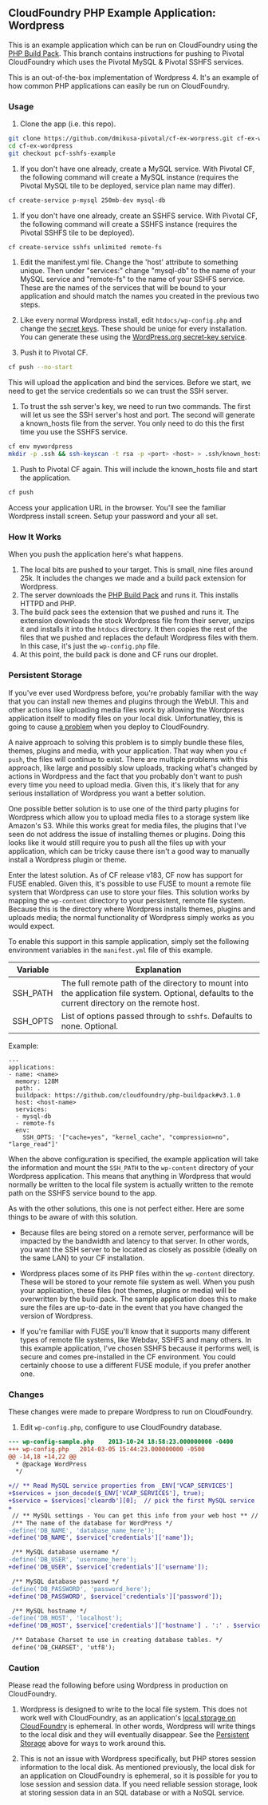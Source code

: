 ## CloudFoundry PHP Example Application:  Wordpress

This is an example application which can be run on CloudFoundry using the [PHP Build Pack].  This branch contains instructions for pushing to Pivotal CloudFoundry which uses the Pivotal MySQL & Pivotal SSHFS services.

This is an out-of-the-box implementation of Wordpress 4.  It's an example of how common PHP applications can easily be run on CloudFoundry.

### Usage

1. Clone the app (i.e. this repo).

  ```bash
  git clone https://github.com/dmikusa-pivotal/cf-ex-worpress.git cf-ex-wordpress
  cd cf-ex-wordpress
  git checkout pcf-sshfs-example
  ```

1.  If you don't have one already, create a MySQL service.  With Pivotal CF, the following command will create a MySQL instance (requires the Pivotal MySQL tile to be deployed, service plan name may differ).

  ```bash
  cf create-service p-mysql 250mb-dev mysql-db
  ```

1.  If you don't have one already, create an SSHFS service.  With Pivotal CF, the following command will create a SSHFS instance (requires the Pivotal SSHFS tile to be deployed).

  ```bash
  cf create-service sshfs unlimited remote-fs
  ```

1. Edit the manifest.yml file.  Change the 'host' attribute to something unique.  Then under "services:" change "mysql-db" to the name of your MySQL service and "remote-fs" to the name of your SSHFS service.  These are the names of the services that will be bound to your application and should match the names you created in the previous two steps.

1. Like every normal Wordpress install, edit `htdocs/wp-config.php` and change the [secret keys].  These should be uniqe for every installation.  You can generate these using the [WordPress.org secret-key service].

1. Push it to Pivotal CF.

  ```bash
  cf push --no-start
  ```

This will upload the application and bind the services.  Before we start, we need to get the service credentials so we can trust the SSH server.

1. To trust the ssh server's key, we need to run two commands.  The first will let us see the SSH server's host and port.  The second will generate a known_hosts file from the server.  You only need to do this the first time you use the SSHFS service.
  
  ```bash
  cf env mywordpress
  mkdir -p .ssh && ssh-keyscan -t rsa -p <port> <host> > .ssh/known_hosts
  ```

1. Push to Pivotal CF again.  This will include the known_hosts file and start the application.

  ```bash
  cf push
  ```

  Access your application URL in the browser.  You'll see the familiar Wordpress install screen.  Setup your password and your all set.

### How It Works

When you push the application here's what happens.

1. The local bits are pushed to your target.  This is small, nine files around 25k. It includes the changes we made and a build pack extension for Wordpress.
1. The server downloads the [PHP Build Pack] and runs it.  This installs HTTPD and PHP.
1. The build pack sees the extension that we pushed and runs it.  The extension downloads the stock Wordpress file from their server, unzips it and installs it into the `htdocs` directory.  It then copies the rest of the files that we pushed and replaces the default Wordpress files with them.  In this case, it's just the `wp-config.php` file.
1. At this point, the build pack is done and CF runs our droplet.

### Persistent Storage

If you've ever used Wordpress before, you're probably familiar with the way that you can install new themes and plugins through the WebUI.  This and other actions like uploading media files work by allowing the Wordpress application itself to modify files on your local disk.  Unfortunatley, this is going to cause [a problem](#caution) when you deploy to CloudFoundry.

A naive approach to solving this problem is to simply bundle these files, themes, plugins and media, with your application.  That way when you `cf push`, the files will continue to exist.  There are multiple problems with this approach, like large and possibly slow uploads, tracking what's changed by actions in Wordpress and the fact that you probably don't want to push every time you need to upload media.  Given this, it's likely that for any serious installation of Wordpress you want a better solution.

One possible better solution is to use one of the third party plugins for Wordpress which allow you to upload media files to a storage system like Amazon's S3.  While this works great for media files, the plugins that I've seen do not address the issue of installing themes or plugins.  Doing this looks like it would still require you to push all the files up with your application, which can be tricky cause there isn't a good way to manually install a Wordpress plugin or theme.

Enter the latest solution.  As of CF release v183, CF now has support for FUSE enabled.  Given this, it's possible to use FUSE to mount a remote file system that Wordpress can use to store your files.  This solution works by mapping the `wp-content` directory to your persistent, remote file system.  Because this is the directory where Wordpress installs themes, plugins and uploads media; the normal functionality of Wordpress simply works as you would expect.

To enable this support in this sample application, simply set the following environment variables in the `manifest.yml` file of this example.

|      Variable     |   Explanation                                        |
------------------- | -----------------------------------------------------|
|      SSH_PATH     | The full remote path of the directory to mount into the application file system. Optional, defaults to the current directory on the remote host. |
|      SSH_OPTS     | List of options passed through to `sshfs`.  Defaults to none.  Optional. |

Example:

```
---
applications:
- name: <name>
  memory: 128M
  path: .
  buildpack: https://github.com/cloudfoundry/php-buildpack#v3.1.0
  host: <host-name>
  services:
  - mysql-db
  - remote-fs
  env:
    SSH_OPTS: '["cache=yes", "kernel_cache", "compression=no", "large_read"]'
```

When the above configuration is specified, the example application will take the information and mount the `SSH_PATH` to the `wp-content` directory of your Wordpress application.  This means that anything in Wordpress that would normally be written to the local file system is actually written to the remote path on the SSHFS service bound to the app.

As with the other solutions, this one is not perfect either.  Here are some things to be aware of with this solution.

   - Because files are being stored on a remote server, performance will be impacted by the bandwidth and latency to that server.  In other words, you want the SSH server to be located as closely as possible (ideally on the same LAN) to your CF installation.

   - Wordpress places some of its PHP files within the `wp-content` directory.  These will be stored to your remote file system as well.  When you push your application, these files (not themes, plugins or media) will be overwritten by the build pack.  The sample application does this to make sure the files are up-to-date in the event that you have changed the version of Wordpress.  

   - If you're familiar with FUSE you'll know that it supports many different types of remote file systems, like Webdav, SSHFS and many others.  In this example application, I've chosen SSHFS because it performs well, is secure and comes pre-installed in the CF environment. You could certainly choose to use a different FUSE module, if you prefer another one.

### Changes

These changes were made to prepare Wordpress to run on CloudFoundry.

1. Edit `wp-config.php`, configure to use CloudFoundry database.

```diff
--- wp-config-sample.php	2013-10-24 18:58:23.000000000 -0400
+++ wp-config.php	2014-03-05 15:44:23.000000000 -0500
@@ -14,18 +14,22 @@
  * @package WordPress
  */

+// ** Read MySQL service properties from _ENV['VCAP_SERVICES']
+$services = json_decode($_ENV['VCAP_SERVICES'], true);
+$service = $services['cleardb'][0];  // pick the first MySQL service
+
 // ** MySQL settings - You can get this info from your web host ** //
 /** The name of the database for WordPress */
-define('DB_NAME', 'database_name_here');
+define('DB_NAME', $service['credentials']['name']);

 /** MySQL database username */
-define('DB_USER', 'username_here');
+define('DB_USER', $service['credentials']['username']);

 /** MySQL database password */
-define('DB_PASSWORD', 'password_here');
+define('DB_PASSWORD', $service['credentials']['password']);

 /** MySQL hostname */
-define('DB_HOST', 'localhost');
+define('DB_HOST', $service['credentials']['hostname'] . ':' . $service['credentials']['port']);

 /** Database Charset to use in creating database tables. */
 define('DB_CHARSET', 'utf8');
```

### Caution

Please read the following before using Wordpress in production on CloudFoundry.

1. Wordpress is designed to write to the local file system.  This does not work well with CloudFoundry, as an application's [local storage on CloudFoundry] is ephemeral.  In other words, Wordpress will write things to the local disk and they will eventually disappear.  See the [Persistent Storage](#persistent-storage) above for ways to work around this.

1. This is not an issue with Wordpress specifically, but PHP stores session information to the local disk.  As mentioned previously, the local disk for an application on CloudFoundry is ephemeral, so it is possible for you to lose session and session data.  If you need reliable session storage, look at storing session data in an SQL database or with a NoSQL service.


[PHP Build Pack]:https://github.com/dmikusa-pivotal/cf-php-build-pack
[secret keys]:https://github.com/dmikusa-pivotal/cf-ex-worpress/blob/master/wp-config.php#L49
[WordPress.org secret-key service]:https://api.wordpress.org/secret-key/1.1/salt
[ClearDb]:https://www.cleardb.com/
[local storage on CloudFoundry]:http://docs.cloudfoundry.org/devguide/deploy-apps/prepare-to-deploy.html#filesystem
[wp-content directory]:http://codex.wordpress.org/Determining_Plugin_and_Content_Directories
[ephemeral file system]:http://docs.cloudfoundry.org/devguide/deploy-apps/prepare-to-deploy.html#filesystem

